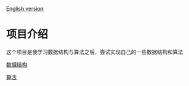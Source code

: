 [English version](Docs/README_en.md)

# 项目介绍

这个项目是我学习数据结构与算法之后，尝试实现自己的一些数据结构和算法

[数据结构](https://github.com/ROBINwan999/data-structure-and-algorithm/tree/main/data_structure)

[算法](https://github.com/ROBINwan999/data-structure-and-algorithm/tree/main/algorithm)